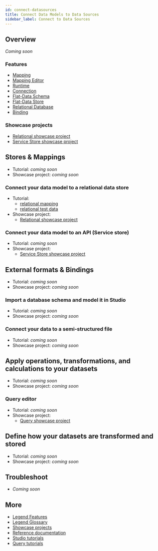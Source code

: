 ```yaml
---
id: connect-datasources
title: Connect Data Models to Data Sources
sidebar_label: Connect to Data Sources
---
```


## Overview

_Coming soon_

### Features

- [Mapping](../overview/legend-glossary.md/#relational-mapping)
- [Mapping Editor](../overview/legend-glossary.md/#mapping-editor)
- [Runtime](../overview/legend-glossary.md/#runtime)
- [Connection](../overview/legend-glossary.md/#connection)
- [Flat-Data Schema](../overview/legend-glossary.md/#flat-data-schema)
- [Flat-Data Store](../overview/legend-glossary.md/#flat-data-store)
- [Relational Database](../overview/legend-glossary.md/#relational-database)
- [Binding](../overview/legend-glossary.md/#bindings)

### Showcase projects

- [Relational showcase project](../showcases/showcase-projects.md/#relational)
- [Service Store showcase project](../showcases/showcase-projects.md/#service-store)

## Stores & Mappings

- Tutorial: _coming soon_
- Showcase project: _coming soon_

### Connect your data model to a relational data store 

- Tutorial:
    - [relational mapping](../tutorials/studio-relational-mapping.md)  
    - [relational test data](../tutorials/studio-tests.md/#relational)
- Showcase project: 
    - [Relational showcase project](../showcases/showcase-projects.md/#relational)

### Connect your data model to an API (Service store) 

- Tutorial: _coming soon_
- Showcase project: 
    - [Service Store showcase project](../showcases/showcase-projects.md/#service-store)

## External formats & Bindings

- Tutorial: _coming soon_
- Showcase project: _coming soon_

### Import a database schema and model it in Studio

- Tutorial: _coming soon_
- Showcase project: _coming soon_

### Connect your data to a semi-structured file

- Tutorial: _coming soon_
- Showcase project: _coming soon_


## Apply operations, transformations, and calculations to your datasets

- Tutorial: _coming soon_
- Showcase project: _coming soon_

### Query editor

- Tutorial: _coming soon_
- Showcase project: 
    - [Query showcase project](../showcases/showcase-projects.md/#query)

## Define how your datasets are transformed and stored

- Tutorial: _coming soon_
- Showcase project: _coming soon_

## Troubleshoot

- _Coming soon_

## More
- [Legend Features](../overview/legend-features.md)
- [Legend Glossary](../overview/legend-glossary.md)
- [Showcase projects](../showcases/showcase-projects.md)
- [Reference documentation](../reference/legend-language.md)
- [Studio tutorials](../tutorials/studio-workspace.md)
- [Query tutorials](../tutorials/query-builder.md)
